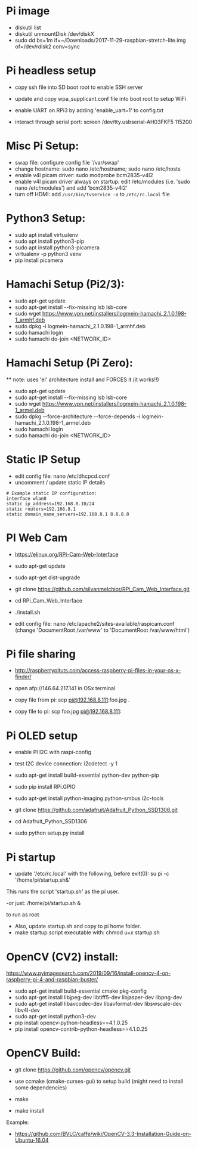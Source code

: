 

Pi image
=============
- diskutil list
- diskutil unmountDisk /dev/diskX
- sudo dd bs=1m if=~/Downloads/2017-11-29-raspbian-stretch-lite.img of=/dev/rdisk2 conv=sync


Pi headless setup
=============
- copy ssh file into SD boot root to enable SSH server
- update and copy wpa_supplicant.conf file into boot root to setup WiFi
- enable UART on RPi3 by adding 'enable_uart=1' to config.txt

- interact through serial port: screen /dev/tty.usbserial-AH03FKF5 115200


Misc Pi Setup:
===========
- swap file: configure config file '/var/swap'
- change hostname: sudo nano /etc/hostname; sudo nano /etc/hosts 
- enable v4l picam driver: sudo modprobe bcm2835-v4l2
- enable v4l picam driver always on startup: edit /etc/modules (i.e. 'sudo nano /etc/modules') and add 'bcm2835-v4l2'
- turn off HDMI: add `/usr/bin/tvservice -o` to `/etc/rc.local` file


Python3 Setup:
==============
- sudo apt install virtualenv
- sudo apt install python3-pip
- sudo apt install python3-picamera
- virtualenv -p python3 venv
- pip install picamera


Hamachi Setup (Pi2/3):
=================
- sudo apt-get update
- sudo apt-get install --fix-missing lsb lsb-core
- sudo wget https://www.vpn.net/installers/logmein-hamachi_2.1.0.198-1_armhf.deb
- sudo dpkg -i logmein-hamachi_2.1.0.198-1_armhf.deb
- sudo hamachi login
- sudo hamachi do-join <NETWORK_ID>


Hamachi Setup (Pi Zero):
===================
** note: uses 'el' architecture install and FORCES it (it works!!)

- sudo apt-get update
- sudo apt-get install --fix-missing lsb lsb-core
- sudo wget https://www.vpn.net/installers/logmein-hamachi_2.1.0.198-1_armel.deb
- sudo dpkg --force-architecture --force-depends -i logmein-hamachi_2.1.0.198-1_armel.deb
- sudo hamachi login
- sudo hamachi do-join <NETWORK_ID>




Static IP Setup
===========
- edit config file: nano /etc/dhcpcd.conf
- uncomment / update static IP details

```
# Example static IP configuration:
interface wlan0
static ip_address=192.168.8.10/24
static routers=192.168.8.1
static domain_name_servers=192.168.8.1 8.8.8.8
```


PI Web Cam
=========
- https://elinux.org/RPi-Cam-Web-Interface
- sudo apt-get update
- sudo apt-get dist-upgrade
- git clone https://github.com/silvanmelchior/RPi_Cam_Web_Interface.git
- cd RPi_Cam_Web_Interface
- ./install.sh

- edit config file: nano /etc/apache2/sites-available/raspicam.conf (change 'DocumentRoot /var/www' to 'DocumentRoot /var/www/html')


Pi file sharing
==========
- http://raspberrypituts.com/access-raspberry-pi-files-in-your-os-x-finder/
- open afp://146.64.217.141 in OSx terminal

- copy file from pi: scp pi@192.168.8.111:foo.jpg .
- copy file to pi: scp foo.jpg pi@192.168.8.111:


Pi OLED setup
===========
- enable PI I2C with raspi-config
- test I2C device connection: i2cdetect -y 1

- sudo apt-get install build-essential python-dev python-pip
- sudo pip install RPi.GPIO

- sudo apt-get install python-imaging python-smbus i2c-tools

- git clone https://github.com/adafruit/Adafruit_Python_SSD1306.git
- cd Adafruit_Python_SSD1306
- sudo python setup.py install


Pi startup
===========
- update '/etc/rc.local' with the following, before exit(0):
su pi -c '/home/pi/startup.sh&'

This runs the script 'startup.sh' as the pi user.

-or just:
/home/pi/startup.sh &

to run as root

- Also, update startup.sh and copy to pi home folder.
- make startup script executable with: chmod u+x startup.sh



OpenCV (CV2) install:
=====================
https://www.pyimagesearch.com/2019/09/16/install-opencv-4-on-raspberry-pi-4-and-raspbian-buster/

- sudo apt-get install build-essential cmake pkg-config
- sudo apt-get install libjpeg-dev libtiff5-dev libjasper-dev libpng-dev
- sudo apt-get install libavcodec-dev libavformat-dev libswscale-dev libv4l-dev
- sudo apt-get install python3-dev
- pip install opencv-python-headless==4.1.0.25
- pip install opencv-contrib-python-headless==4.1.0.25




OpenCV Build:
===========

- git clone https://github.com/opencv/opencv.git
- use ccmake (cmake-curses-gui) to setup build
  (might need to install some dependencies)

- make
- make install

Example:
- https://github.com/BVLC/caffe/wiki/OpenCV-3.3-Installation-Guide-on-Ubuntu-16.04





